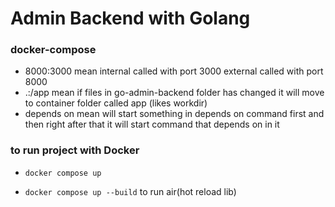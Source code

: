 # Admin Backend with Golang

### docker-compose

- 8000:3000 mean internal called with port  3000 external called with port 8000
- .:/app mean if files in go-admin-backend folder has changed it will move to container folder called app (likes workdir)
- depends on mean will start something in depends on command first and then right after that it will start command that depends on in it

### to run project with Docker

- ``` docker compose up ```

- ``` docker compose up --build ``` to run air(hot reload lib)